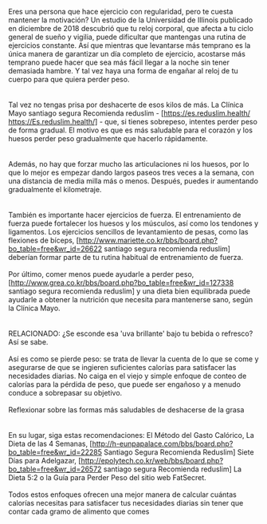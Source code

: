 Eres una persona que hace ejercicio con regularidad, pero te cuesta mantener la motivación? Un estudio de la Universidad de Illinois publicado en diciembre de 2018 descubrió que tu reloj corporal, que afecta a tu ciclo general de sueño y vigilia, puede dificultar que mantengas una rutina de ejercicios constante. Así que mientras que levantarse más temprano es la única manera de garantizar un día completo de ejercicio, acostarse más temprano puede hacer que sea más fácil llegar a la noche sin tener demasiada hambre. Y tal vez haya una forma de engañar al reloj de tu cuerpo para que quiera perder peso.<br><br><br>Tal vez no tengas prisa por deshacerte de esos kilos de más. La Clínica Mayo santiago segura Recomienda reduslim - [https://es.reduslim.health/ https://Es.reduslim.health/] - que, si tienes sobrepeso, intentes perder peso de forma gradual. El motivo es que es más saludable para el corazón y los huesos perder peso gradualmente que hacerlo rápidamente.<br><br><br>Además, no hay que forzar mucho las articulaciones ni los huesos, por lo que lo mejor es empezar dando largos paseos tres veces a la semana, con una distancia de media milla más o menos. Después, puedes ir aumentando gradualmente el kilometraje.<br><br><br>También es importante hacer ejercicios de fuerza. El entrenamiento de fuerza puede fortalecer los huesos y los músculos, así como los tendones y ligamentos. Los ejercicios sencillos de levantamiento de pesas, como las flexiones de bíceps,  [http://www.mariette.co.kr/bbs/board.php?bo_table=free&wr_id=26622 santiago segura recomienda reduslim] deberían formar parte de tu rutina habitual de entrenamiento de fuerza.<br><br>Por último, comer menos puede ayudarle a perder peso,  [http://www.grea.co.kr/bbs/board.php?bo_table=free&wr_id=127338 santiago segura recomienda reduslim] y una dieta bien equilibrada puede ayudarle a obtener la nutrición que necesita para mantenerse sano, según la Clínica Mayo.<br><br><br>RELACIONADO: ¿Se esconde esa 'uva brillante' bajo tu bebida o refresco? Así se sabe.<br><br>Así es como se pierde peso: se trata de llevar la cuenta de lo que se come y asegurarse de que se ingieren suficientes calorías para satisfacer las necesidades diarias. No caiga en el viejo y simple enfoque de conteo de calorías para la pérdida de peso, que puede ser engañoso y a menudo conduce a sobrepasar su objetivo.<br><br>Reflexionar sobre las formas más saludables de deshacerse de la grasa<br><br><br>En su lugar, siga estas recomendaciones: El Método del Gasto Calórico, La Dieta de las 4 Semanas,  [http://h-eunpapalace.com/bbs/board.php?bo_table=free&wr_id=22285 Santiago Segura Recomienda Reduslim] Siete Días para Adelgazar,  [http://epolytech.co.kr/web/bbs/board.php?bo_table=free&wr_id=26572 santiago segura Recomienda reduslim] La Dieta 5:2 o la Guía para Perder Peso del sitio web FatSecret.<br><br>Todos estos enfoques ofrecen una mejor manera de calcular cuántas calorías necesitas para satisfacer tus necesidades diarias sin tener que contar cada gramo de alimento que comes